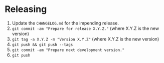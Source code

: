 Releasing
=========

 1. Update the `CHANGELOG.md` for the impending release.
 2. `git commit -am "Prepare for release X.Y.Z."` (where X.Y.Z is the new version)
 3. `git tag -a X.Y.Z -m "Version X.Y.Z"` (where X.Y.Z is the new version)
 4. `git push && git push --tags`
 5. `git commit -am "Prepare next development version."`
 6. `git push`
